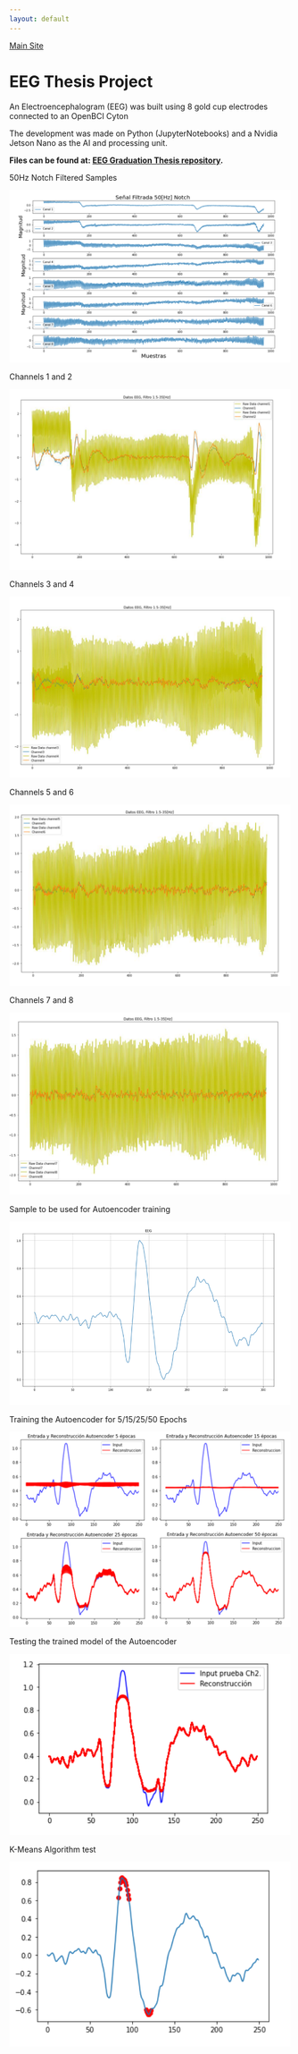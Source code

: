 ```yaml
---
layout: default
---
```

[Main Site](./)

# EEG Thesis Project

An Electroencephalogram (EEG) was built using 8 gold cup electrodes connected to an OpenBCI Cyton

The development was made on Python (JupyterNotebooks) and a Nvidia Jetson Nano as the AI and processing unit.

**Files can be found at: [EEG Graduation Thesis repository](https://github.com/mffellay/EEG).**

50Hz Notch Filtered Samples

<img src="https://raw.githubusercontent.com/mffellay/EEG/main/pics/samplesnotch.png" alt="notch">

Channels 1 and 2

<img src="https://raw.githubusercontent.com/mffellay/EEG/main/pics/ch%201-2.png" alt="channel1-2">

Channels 3 and 4

<img src="https://raw.githubusercontent.com/mffellay/EEG/main/pics/ch3-4.png" alt="channel3-4">

Channels 5 and 6

<img src="https://raw.githubusercontent.com/mffellay/EEG/main/pics/ch5-6.png" alt="channel5-6">

Channels 7 and 8

<img src="https://raw.githubusercontent.com/mffellay/EEG/main/pics/ch7-8.png" alt="channel7-8">

Sample to be used for Autoencoder training

<img src="https://raw.githubusercontent.com/mffellay/EEG/main/pics/sampletotrain.png" alt="sample">

Training the Autoencoder for 5/15/25/50 Epochs

<img src="https://raw.githubusercontent.com/mffellay/EEG/main/pics/autoencodertraining.png" alt="training">

Testing the trained model of the Autoencoder

<img src="https://raw.githubusercontent.com/mffellay/EEG/main/pics/autoencoderTesting.png" alt="autoencodertest">

K-Means Algorithm test

<img src="https://raw.githubusercontent.com/mffellay/EEG/main/pics/Kmeans.png" alt="Kmeans">

